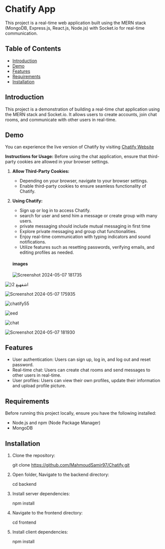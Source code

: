 # Chatify App

This project is a real-time web application built using the MERN stack (MongoDB, Express.js, React.js, Node.js) with Socket.io for real-time communication.

## Table of Contents

- [Introduction](#introduction)
- [Demo](#demo)
- [Features](#features)
- [Requirements](#requirements)
- [Installation](#installation)


## Introduction 

This project is a demonstration of building a real-time chat application using the MERN stack and Socket.io. It allows users to create accounts, join chat rooms, and communicate with other users in real-time.

## Demo

You can experience the live version of Chatify by visiting [Chatify Website](https://chatify-react.onrender.com) 

**Instructions for Usage:**
Before using the chat application, ensure that third-party cookies are allowed in your browser settings.

1. **Allow Third-Party Cookies:**
   - Depending on your browser, navigate to your browser settings.
   - Enable third-party cookies to ensure seamless functionality of Chatify.

2. **Using Chatify:**
   - Sign up or log in to access Chatify.
   - search for user and send him a message or create group with many users.
   - private messaging should include mutual messaging in first time
   - Explore private messaging and group chat functionalities.
   - Enjoy real-time communication with typing indicators and sound notifications.
   - Utilize features such as resetting passwords, verifying emails, and editing profiles as needed.

    #### images
   
   
   ![Screenshot 2024-05-07 181735](https://github.com/MahmoudSamir97/Chatify/assets/117126860/23d6a737-9801-4720-a1bc-4797cefb04a1)



![}اشفهبغ 2](https://github.com/MahmoudSamir97/Chatify/assets/117126860/ecbc7260-aea5-4b12-9df3-3a1ec08fc190)


![Screenshot 2024-05-07 175935](https://github.com/MahmoudSamir97/Chatify/assets/117126860/1914aa94-6aa7-427c-8d74-d7b9d1e0416e)


![chatify55](https://github.com/MahmoudSamir97/Chatify/assets/117126860/ac8c642e-c67d-4b57-bc79-91c20ea845c6)


![eed](https://github.com/MahmoudSamir97/Chatify/assets/117126860/55751a88-1023-4c03-b7fd-79e1ec207651)


![chat](https://github.com/MahmoudSamir97/Chatify/assets/117126860/3482e897-5b6f-48f3-b1c3-5cabf3bd528f)


![Screenshot 2024-05-07 181930](https://github.com/MahmoudSamir97/Chatify/assets/117126860/afab8b5f-e1e6-4c71-b16f-e66e237b66f9)



## Features

- User authentication: Users can sign up, log in, and log out and reset password.
- Real-time chat: Users can create chat rooms and send messages to other users in real-time.
- User profiles: Users can view their own profiles, update their information and upload profile picture.

## Requirements

Before running this project locally, ensure you have the following installed:

- Node.js and npm (Node Package Manager)
- MongoDB

## Installation

1. Clone the repository:

   git clone https://github.com/MahmoudSamir97/Chatify.git
2. Open folder, Navigate to the backend directory:

   cd backend
3. Install server dependencies:

   npm install 
4. Navigate to the frontend directory:

   cd frontend 
5. Install client dependencies:

   npm install  

